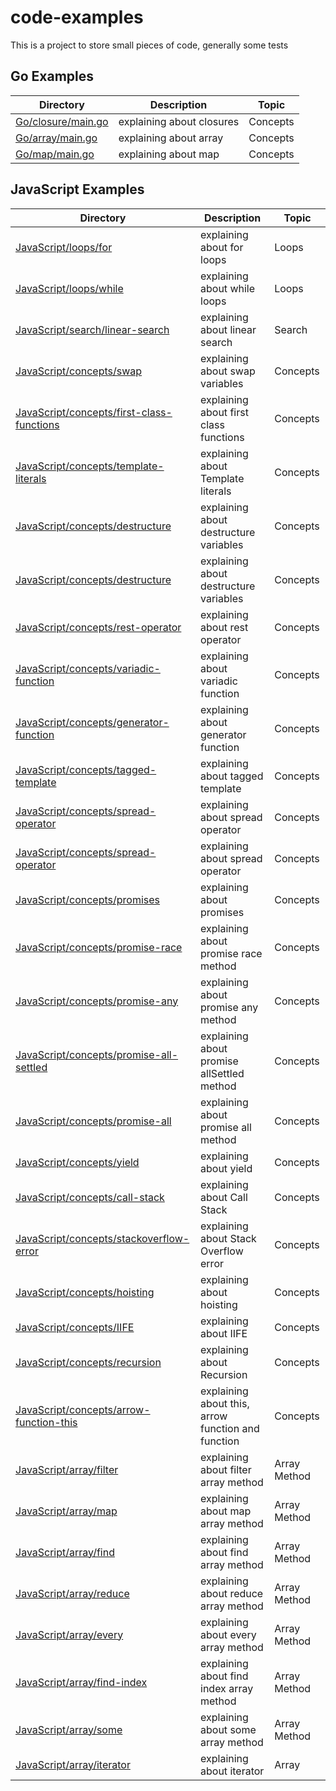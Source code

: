 # code-examples

This is a project to store small pieces of code, generally some tests

## Go Examples

| Directory                                         | Description               | Topic    |
| ------------------------------------------------- | ------------------------- | -------- |
| [Go/closure/main.go](Go/concepts/closure/main.go) | explaining about closures | Concepts |
| [Go/array/main.go](Go/concepts/array/main.go)     | explaining about array    | Concepts |
| [Go/map/main.go](Go/concepts/map/main.go)         | explaining about map      | Concepts |

## JavaScript Examples

| Directory                                                                                | Description                                        | Topic        |
| ---------------------------------------------------------------------------------------- | -------------------------------------------------- | ------------ |
| [JavaScript/loops/for](JavaScript/loops/for.js)                                          | explaining about for loops                         | Loops        |
| [JavaScript/loops/while](JavaScript/loops/while.js)                                      | explaining about while loops                       | Loops        |
| [JavaScript/search/linear-search](JavaScript/search/linear-search.js)                    | explaining about linear search                     | Search       |
| [JavaScript/concepts/swap](JavaScript/concepts/swap.js)                                  | explaining about swap variables                    | Concepts     |
| [JavaScript/concepts/first-class-functions](JavaScript/concepts/first-class-function.js) | explaining about first class functions             | Concepts     |
| [JavaScript/concepts/template-literals](JavaScript/concepts/template-literals.js)        | explaining about Template literals                 | Concepts     |
| [JavaScript/concepts/destructure](JavaScript/concepts/destructure.js)                    | explaining about destructure variables             | Concepts     |
| [JavaScript/concepts/destructure](JavaScript/concepts/destructure-2.js)                  | explaining about destructure variables             | Concepts     |
| [JavaScript/concepts/rest-operator](JavaScript/concepts/rest-operator.js)                | explaining about rest operator                     | Concepts     |
| [JavaScript/concepts/variadic-function](JavaScript/concepts/variadic-function.js)        | explaining about variadic function                 | Concepts     |
| [JavaScript/concepts/generator-function](JavaScript/concepts/generator-function.js)      | explaining about generator function                | Concepts     |
| [JavaScript/concepts/tagged-template](JavaScript/concepts/tagged-template.js)            | explaining about tagged template                   | Concepts     |
| [JavaScript/concepts/spread-operator](JavaScript/concepts/spread-operator.js)            | explaining about spread operator                   | Concepts     |
| [JavaScript/concepts/spread-operator](JavaScript/concepts/spread-operator-2.js)          | explaining about spread operator                   | Concepts     |
| [JavaScript/concepts/promises](JavaScript/concepts/promises.js)                          | explaining about promises                          | Concepts     |
| [JavaScript/concepts/promise-race](JavaScript/concepts/promise-race.js)                  | explaining about promise race method               | Concepts     |
| [JavaScript/concepts/promise-any](JavaScript/concepts/promise-any.js)                    | explaining about promise any method                | Concepts     |
| [JavaScript/concepts/promise-all-settled](JavaScript/concepts/promise-all-settled.js)    | explaining about promise allSettled method         | Concepts     |
| [JavaScript/concepts/promise-all](JavaScript/concepts/promise-all.js)                    | explaining about promise all method                | Concepts     |
| [JavaScript/concepts/yield](JavaScript/concepts/yield.js)                                | explaining about yield                             | Concepts     |
| [JavaScript/concepts/call-stack](JavaScript/concepts/call-stack.js)                      | explaining about Call Stack                        | Concepts     |
| [JavaScript/concepts/stackoverflow-error](JavaScript/concepts/stackoverflow-error.js)    | explaining about Stack Overflow error              | Concepts     |
| [JavaScript/concepts/hoisting](JavaScript/concepts/hoisting.js)                          | explaining about hoisting                          | Concepts     |
| [JavaScript/concepts/IIFE](JavaScript/concepts/IIFE.js)                                  | explaining about IIFE                              | Concepts     |
| [JavaScript/concepts/recursion](JavaScript/concepts/recursion.js)                        | explaining about Recursion                         | Concepts     |
| [JavaScript/concepts/arrow-function-this](JavaScript/concepts/arrow-function-this.js)    | explaining about this, arrow function and function | Concepts     |
| [JavaScript/array/filter](JavaScript/array/filter.js)                                    | explaining about filter array method               | Array Method |
| [JavaScript/array/map](JavaScript/array/map.js)                                          | explaining about map array method                  | Array Method |
| [JavaScript/array/find](JavaScript/array/find.js)                                        | explaining about find array method                 | Array Method |
| [JavaScript/array/reduce](JavaScript/array/reduce.js)                                    | explaining about reduce array method               | Array Method |
| [JavaScript/array/every](JavaScript/array/every.js)                                      | explaining about every array method                | Array Method |
| [JavaScript/array/find-index](JavaScript/array/find-index.js)                            | explaining about find index array method           | Array Method |
| [JavaScript/array/some](JavaScript/array/some.js)                                        | explaining about some array method                 | Array Method |
| [JavaScript/array/iterator](JavaScript/array/iterator.js)                                | explaining about iterator                          | Array        |
